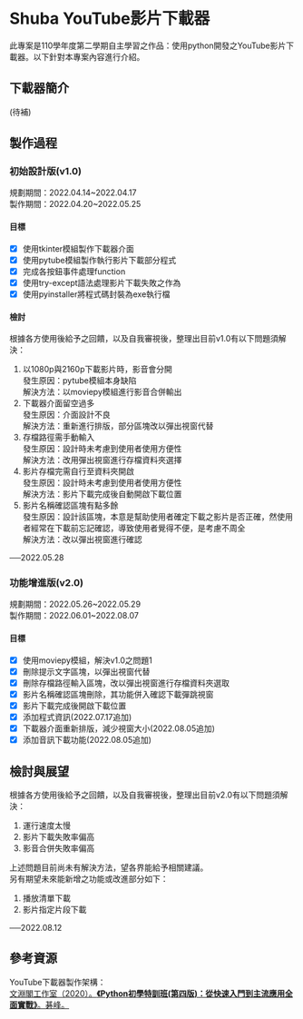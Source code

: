 # Shuba YouTube影片下載器
此專案是110學年度第二學期自主學習之作品：使用python開發之YouTube影片下載器。以下針對本專案內容進行介紹。

## 下載器簡介
(待補)

## 製作過程
### 初始設計版(v1.0)
規劃期間：2022.04.14\~2022.04.17<br>
製作期間：2022.04.20\~2022.05.25

#### 目標
- [x] 使用tkinter模組製作下載器介面
- [x] 使用pytube模組製作執行影片下載部分程式
- [x] 完成各按鈕事件處理function
- [x] 使用try-except語法處理影片下載失敗之作為
- [x] 使用pyinstaller將程式碼封裝為exe執行檔

#### 檢討
根據各方使用後給予之回饋，以及自我審視後，整理出目前v1.0有以下問題須解決：
1. 以1080p與2160p下載影片時，影音會分開<br>
發生原因：pytube模組本身缺陷<br>
解決方法：以moviepy模組進行影音合併輸出
2. 下載器介面留空過多<br>
發生原因：介面設計不良<br>
解決方法：重新進行排版，部分區塊改以彈出視窗代替
3. 存檔路徑需手動輸入<br>
發生原因：設計時未考慮到使用者使用方便性<br>
解決方法：改用彈出視窗進行存檔資料夾選擇
4. 影片存檔完需自行至資料夾開啟<br>
發生原因：設計時未考慮到使用者使用方便性<br>
解決方法：影片下載完成後自動開啟下載位置
5. 影片名稱確認區塊有點多餘<br>
發生原因：設計該區塊，本意是幫助使用者確定下載之影片是否正確，然使用者經常在下載前忘記確認，導致使用者覺得不便，是考慮不周全<br>
解決方法：改以彈出視窗進行確認
<!-- -->
──2022.05.28

### 功能增進版(v2.0)
規劃期間：2022.05.26\~2022.05.29<br>
製作期間：2022.06.01\~2022.08.07

#### 目標
- [x] 使用moviepy模組，解決v1.0之問題1
- [x] 刪除提示文字區塊，以彈出視窗代替
- [x] 刪除存檔路徑輸入區塊，改以彈出視窗進行存檔資料夾選取
- [x] 影片名稱確認區塊刪除，其功能併入確認下載彈跳視窗
- [x] 影片下載完成後開啟下載位置
- [x] 添加程式資訊(2022.07.17追加)
- [x] 下載器介面重新排版，減少視窗大小(2022.08.05追加)
- [x] 添加音訊下載功能(2022.08.05追加)

## 檢討與展望
根據各方使用後給予之回饋，以及自我審視後，整理出目前v2.0有以下問題須解決：
1. 運行速度太慢
2. 影片下載失敗率偏高
3. 影音合併失敗率偏高
<!-- -->
上述問題目前尚未有解決方法，望各界能給予相關建議。<br>
另有期望未來能新增之功能或改進部分如下：
1. 播放清單下載
2. 影片指定片段下載  
<!-- -->
──2022.08.12

## 參考資源
YouTube下載器製作架構：<br>
[文淵閣工作室（2020）。**《Python初學特訓班(第四版)：從快速入門到主流應用全面實戰》**。碁峰。](https://www.books.com.tw/products/0010863623?gclid=CjwKCAjwu5yYBhAjEiwAKXk_eFixvJkAJg-YIuSghUsdzmiLBSoYs2ZUGww0TmxnEz_cFcrSBeLnIBoCozcQAvD_BwE)